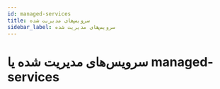 ```yaml
---
id: managed-services
title: سرویس‌های مدیریت شده
sidebar_label: سرویس‌های مدیریت شده
---
```


# سرویس‌های مدیریت شده یا managed-services